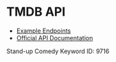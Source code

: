 # TMDB API

- [Example Endpoints](https://www.themoviedb.org/documentation/api/discover)
- [Official API Documentation](https://developers.themoviedb.org/3/authentication/how-do-i-generate-a-session-id)

Stand-up Comedy Keyword ID: 9716
